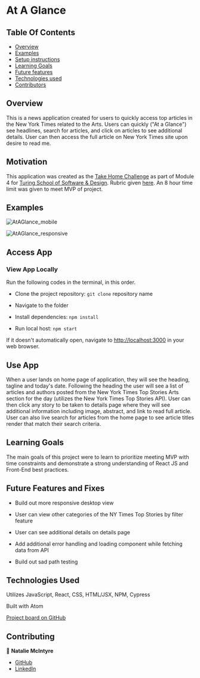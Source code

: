 # At A Glance

## Table Of Contents

+ [Overview](#overview)
+ [Examples](#examples)
+ [Setup instructions](#setup-instructions)
+ [Learning Goals](#learning-goals)
+ [Future features](#future-features)
+ [Technologies used](#technologies-used)
+ [Contributors](#contributors)

## Overview

This is a news application created for users to quickly access top articles in the New York Times related to the Arts. Users can quickly ("At a Glance") see headlines, search for articles, and click on articles to see additional details. User can then access the full article on New York Times site upon desire to read me.

## Motivation

This application was created as the [Take Home Challenge](https://mod4.turing.edu/projects/take_home/take_home_fe) as part of Module 4 for [Turing School of Software & Design](https://turing.edu/). Rubric given [here](https://mod4.turing.edu/projects/take_home/take_home_rubric). An 8 hour time limit was given to meet MVP of project.


## Examples

![AtAGlance_mobile](https://user-images.githubusercontent.com/78229679/141484022-a5751c17-43ac-49b2-80a9-e96a62410439.gif)

![AtAGlance_responsive](https://user-images.githubusercontent.com/78229679/141484050-ab286e8e-5b28-4fd6-b81b-6b05c4c8de23.gif)

## Access App

### View App Locally

Run the following codes in the terminal, in this order.

* Clone the project repository: `git clone` repository name

* Navigate to the folder

* Install dependencies: `npm install`

* Run local host: `npm start`

If it doesn't automatically open, navigate to [http://localhost:3000](http://localhost:3000) in your web browser.

## Use App

When a user lands on home page of application, they will see the heading, tagline and today's date. Following the heading the user will see a list of articles and authors posted from the New York Times Top Stories Arts section for the day (utilizes the New York Times Top Stories API). User can then click any story to be taken to details page where they will see additional information including image, abstract, and link to read full article. User can also live search for articles from the home page to see article titles render that match their search criteria.

## Learning Goals

The main goals of this project were to learn to prioritize meeting MVP with time constraints and demonstrate a strong understanding of React JS and Front-End best practices.

## Future Features and Fixes

* Build out more responsive desktop view

* User can view other categories of the NY Times Top Stories by filter feature

* User can see additional details on details page

* Add additional error handling and loading component while fetching data from API

* Build out sad path testing

## Technologies Used

Utilizes JavaScript, React, CSS, HTML/JSX, NPM, Cypress

Built with Atom

[Project board on GitHub](https://github.com/nataliemcintyre2021/at-a-glance/projects/1)


## Contributing

👤  **Natalie McIntyre**
- [GitHub](https://github.com/nataliemcintyre2021)
- [LinkedIn](https://www.linkedin.com/in/nataliemcintyre1/)
